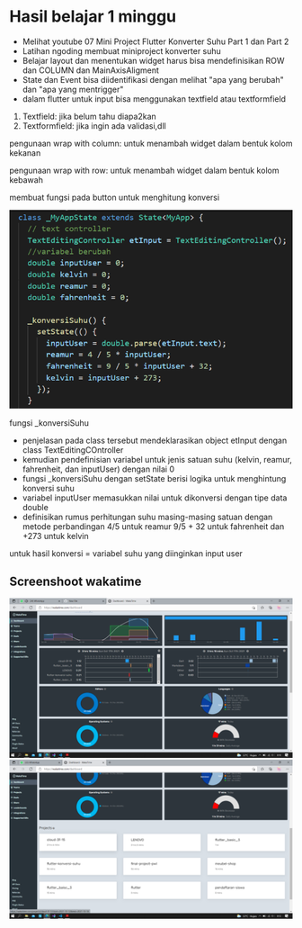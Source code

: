
# Hasil belajar 1 minggu
- Melihat youtube 07 Mini Project Flutter Konverter Suhu Part 1 dan Part 2
- Latihan ngoding membuat miniproject konverter suhu
- Belajar layout dan menentukan widget harus bisa mendefinisikan ROW dan COLUMN dan MainAxisAligment
- State dan Event bisa diidentifikasi dengan melihat "apa yang berubah" dan "apa yang mentrigger"
- dalam flutter untuk input bisa menggunakan textfield atau textformfield
1. Textfield: jika belum tahu diapa2kan
2. Textformfield: jika ingin ada validasi,dll

pengunaan wrap with column:
untuk menambah widget dalam bentuk kolom kekanan

pengunaan wrap with row:
untuk menambah widget dalam bentuk kolom kebawah

membuat fungsi pada button untuk menghitung konversi

![Screenshot](img/3.png)

fungsi _konversiSuhu
- penjelasan pada class tersebut mendeklarasikan object etInput dengan class TextEditingCOntroller
- kemudian pendefinisian variabel untuk jenis satuan suhu (kelvin, reamur, fahrenheit, dan inputUser) dengan nilai 0
- fungsi _konversiSuhu dengan setState berisi logika untuk menghintung konversi suhu
- variabel inputUser memasukkan nilai untuk dikonversi dengan tipe data double
- definisikan rumus perhitungan suhu masing-masing satuan dengan metode perbandingan
4/5 untuk reamur
9/5 + 32 untuk fahrenheit
dan +273 untuk kelvin

untuk hasil konversi = variabel suhu yang diinginkan input user

## Screenshoot wakatime
![Screenshot](img/1.png)
![Screenshot](img/2.png)